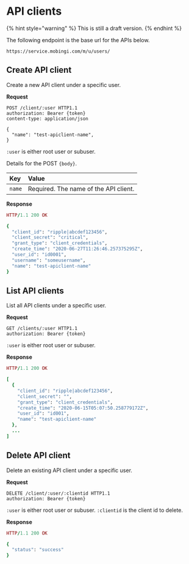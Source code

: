 # API clients

{% hint style="warning" %}
This is still a draft version.
{% endhint %}

The following endpoint is the base url for the APIs below.

```text
https://service.mobingi.com/m/u/users/
```

## Create API client

Create a new API client under a specific user.

**Request**

```http
POST /client/:user HTTP1.1
authorization: Bearer {token}
content-type: application/json

{
  "name": "test-apiclient-name",
}
```

`:user` is either root user or subuser.

Details for the POST `{body}`.

| Key | Value |
| :--- | :--- |
| `name` | Required. The name of the API client. |

**Response**

```ruby
HTTP/1.1 200 OK

{
  "client_id": "ripple|abcdef123456",
  "client_secret": "critical",
  "grant_type": "client_credentials",
  "create_time": "2020-06-27T11:26:46.257375295Z",
  "user_id": "id0001",
  "username": "someusername",
  "name": "test-apiclient-name"
}
```

## List API clients

List all API clients under a specific user.

**Request**

```http
GET /clients/:user HTTP1.1
authorization: Bearer {token}
```

`:user` is either root user or subuser.

**Response**

```ruby
HTTP/1.1 200 OK

[
  {
    "client_id": "ripple|abcdef123456",
    "client_secret": "",
    "grant_type": "client_credentials",
    "create_time": "2020-06-15T05:07:50.258779172Z",
    "user_id": "id001",
    "name": "test-apiclient-name"
  },
  ...
]
```

## Delete API client

Delete an existing API client under a specific user.

**Request**

```http
DELETE /client/:user/:clientid HTTP1.1
authorization: Bearer {token}
```

`:user` is either root user or subuser. `:clientid` is the client id to delete.

**Response**

```ruby
HTTP/1.1 200 OK

{
  "status": "success"
}
```
